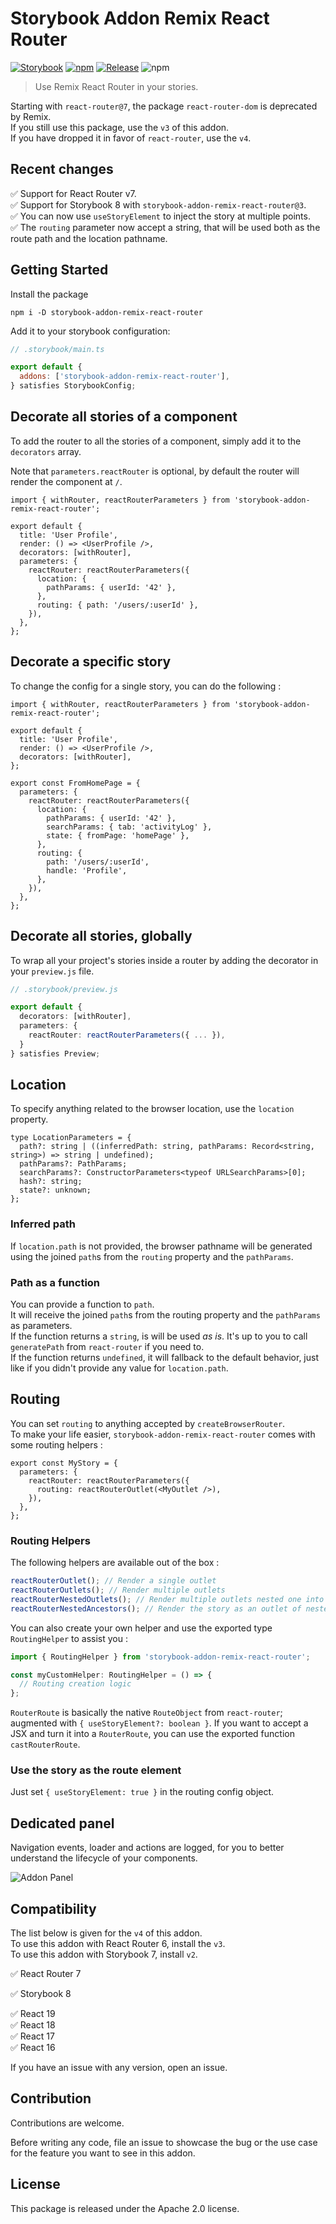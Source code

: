 # Storybook Addon Remix React Router

[![Storybook](https://raw.githubusercontent.com/storybookjs/brand/master/badge/badge-storybook.svg?sanitize=true)](https://storybook.js.org)
[![npm](https://img.shields.io/npm/v/storybook-addon-remix-react-router?color=blue)](https://www.npmjs.com/package/storybook-addon-remix-react-router)
[![Release](https://github.com/JesusTheHun/storybook-addon-remix-react-router/actions/workflows/release.yml/badge.svg)](https://github.com/JesusTheHun/storybook-addon-remix-react-router/actions/workflows/release.yml)
![npm](https://img.shields.io/npm/dm/storybook-addon-remix-react-router)

> Use Remix React Router in your stories.

Starting with `react-router@7`, the package `react-router-dom` is deprecated by Remix.  
If you still use this package, use the `v3` of this addon.  
If you have dropped it in favor of `react-router`, use the `v4`.

## Recent changes

✅ Support for React Router v7.  
✅ Support for Storybook 8 with `storybook-addon-remix-react-router@3`.  
✅ You can now use `useStoryElement` to inject the story at multiple points.  
✅ The `routing` parameter now accept a string, that will be used both as the route path and the location pathname.

## Getting Started

Install the package

```
npm i -D storybook-addon-remix-react-router
```

Add it to your storybook configuration:

```js
// .storybook/main.ts

export default {
  addons: ['storybook-addon-remix-react-router'],
} satisfies StorybookConfig;
```

## Decorate all stories of a component

To add the router to all the stories of a component, simply add it to the `decorators` array.

Note that `parameters.reactRouter` is optional, by default the router will render the component at `/`.

```tsx
import { withRouter, reactRouterParameters } from 'storybook-addon-remix-react-router';

export default {
  title: 'User Profile',
  render: () => <UserProfile />,
  decorators: [withRouter],
  parameters: {
    reactRouter: reactRouterParameters({
      location: {
        pathParams: { userId: '42' },
      },
      routing: { path: '/users/:userId' },
    }),
  },
};
```

## Decorate a specific story

To change the config for a single story, you can do the following :

```tsx
import { withRouter, reactRouterParameters } from 'storybook-addon-remix-react-router';

export default {
  title: 'User Profile',
  render: () => <UserProfile />,
  decorators: [withRouter],
};

export const FromHomePage = {
  parameters: {
    reactRouter: reactRouterParameters({
      location: {
        pathParams: { userId: '42' },
        searchParams: { tab: 'activityLog' },
        state: { fromPage: 'homePage' },
      },
      routing: {
        path: '/users/:userId',
        handle: 'Profile',
      },
    }),
  },
};
```

## Decorate all stories, globally

To wrap all your project's stories inside a router by adding the decorator in your `preview.js` file.

```ts
// .storybook/preview.js

export default {
  decorators: [withRouter],
  parameters: {
    reactRouter: reactRouterParameters({ ... }),
  }
} satisfies Preview;
```

## Location

To specify anything related to the browser location, use the `location` property.

```tsx
type LocationParameters = {
  path?: string | ((inferredPath: string, pathParams: Record<string, string>) => string | undefined);
  pathParams?: PathParams;
  searchParams?: ConstructorParameters<typeof URLSearchParams>[0];
  hash?: string;
  state?: unknown;
};
```

### Inferred path

If `location.path` is not provided, the browser pathname will be generated using the joined `path`s from the `routing` property and the `pathParams`.

### Path as a function

You can provide a function to `path`.  
It will receive the joined `path`s from the routing property and the `pathParams` as parameters.  
If the function returns a `string`, is will be used _as is_. It's up to you to call `generatePath` from `react-router` if you need to.  
If the function returns `undefined`, it will fallback to the default behavior, just like if you didn't provide any value for `location.path`.

## Routing

You can set `routing` to anything accepted by `createBrowserRouter`.  
To make your life easier, `storybook-addon-remix-react-router` comes with some routing helpers :

```tsx
export const MyStory = {
  parameters: {
    reactRouter: reactRouterParameters({
      routing: reactRouterOutlet(<MyOutlet />),
    }),
  },
};
```

### Routing Helpers

The following helpers are available out of the box :

```ts
reactRouterOutlet(); // Render a single outlet
reactRouterOutlets(); // Render multiple outlets
reactRouterNestedOutlets(); // Render multiple outlets nested one into another
reactRouterNestedAncestors(); // Render the story as an outlet of nested outlets
```

You can also create your own helper and use the exported type `RoutingHelper` to assist you :

```ts
import { RoutingHelper } from 'storybook-addon-remix-react-router';

const myCustomHelper: RoutingHelper = () => {
  // Routing creation logic
};
```

`RouterRoute` is basically the native `RouteObject` from `react-router`; augmented with `{ useStoryElement?: boolean }`.
If you want to accept a JSX and turn it into a `RouterRoute`, you can use the exported function `castRouterRoute`.

### Use the story as the route element

Just set `{ useStoryElement: true }` in the routing config object.

## Dedicated panel

Navigation events, loader and actions are logged, for you to better understand the lifecycle of your components.

![Addon Panel](https://user-images.githubusercontent.com/94478/224843029-b37ff60d-10f8-4198-bbc3-f26e2775437f.png)

## Compatibility

The list below is given for the `v4` of this addon.  
To use this addon with React Router 6, install the `v3`.  
To use this addon with Storybook 7, install `v2`.  

✅ React Router 7

✅ Storybook 8

✅ React 19  
✅ React 18  
✅ React 17  
✅ React 16

If you have an issue with any version, open an issue.

## Contribution

Contributions are welcome.

Before writing any code, file an issue to showcase the bug or the use case for the feature you want to see in this addon.

## License

This package is released under the Apache 2.0 license.
